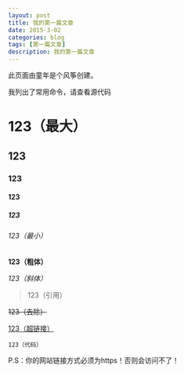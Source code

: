 ```yaml
---
layout: post
title: 我的第一篇文章
date: 2015-3-02
categories: blog
tags: [第一篇文章]
description: 我的第一篇文章
---
```

此页面由童年是个风筝创建。

我列出了常用命令，请查看源代码

# 123（最大）
## 123
### 123
#### 123
##### 123 
###### 123（最小）
**123（粗体）**

*123（斜体）*

> 123（引用）

~~123（去除）~~

[123（超链接）](https://a2791595978.github.io/)

`123（代码）`

P.S：你的网站链接方式必须为https！否则会访问不了！
